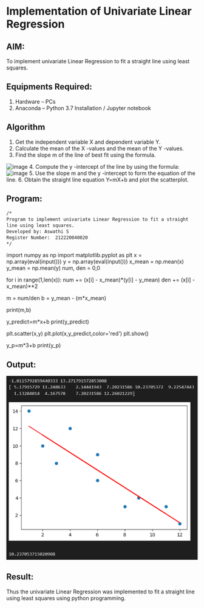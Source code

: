 # Implementation of Univariate Linear Regression
## AIM:
To implement univariate Linear Regression to fit a straight line using least squares.

## Equipments Required:
1. Hardware – PCs
2. Anaconda – Python 3.7 Installation / Jupyter notebook

## Algorithm
1. Get the independent variable X and dependent variable Y.
2. Calculate the mean of the X -values and the mean of the Y -values.
3. Find the slope m of the line of best fit using the formula. 
<img width="231" alt="image" src="https://user-images.githubusercontent.com/93026020/192078527-b3b5ee3e-992f-46c4-865b-3b7ce4ac54ad.png">
4. Compute the y -intercept of the line by using the formula:
<img width="148" alt="image" src="https://user-images.githubusercontent.com/93026020/192078545-79d70b90-7e9d-4b85-9f8b-9d7548a4c5a4.png">
5. Use the slope m and the y -intercept to form the equation of the line.
6. Obtain the straight line equation Y=mX+b and plot the scatterplot.

## Program:
```
/*
Program to implement univariate Linear Regression to fit a straight line using least squares.
Developed by: Aswathi S
Register Number:  212220040020
*/
```

import numpy as np
import matplotlib.pyplot as plt
x = np.array(eval(input()))
y = np.array(eval(input()))
x_mean = np.mean(x)
y_mean = np.mean(y)
num, den = 0,0

for i in range(1,len(x)):
  num += (x[i] - x_mean)*(y[i] - y_mean)
  den += (x[i] - x_mean)**2

m = num/den
b = y_mean - (m*x_mean)

print(m,b)

y_predict=m*x+b
print(y_predict)

plt.scatter(x,y)
plt.plot(x,y_predict,color='red')
plt.show()

y_p=m*3+b
print(y_p)


## Output:
![best fit line](images/exp-1-output.png)


## Result:
Thus the univariate Linear Regression was implemented to fit a straight line using least squares using python programming.
